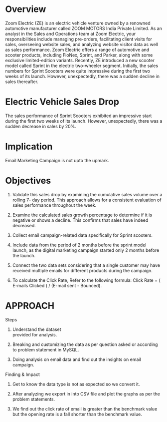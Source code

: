 # Overview
Zoom Electric (ZE) is an electric vehicle venture owned by a renowned automotive manufacturer called ZOOM MOTORS India Private Limited.
As an analyst in the Sales and Operations team at Zoom Electric, your responsibilities include managing pre-orders, facilitating client visits for sales, overseeing website sales, and analyzing website visitor data as well as sales performance.
Zoom Electric offers a range of automotive and scooter products, including FioNex, Sprint, and Parker, along with some exclusive limited-edition variants.
Recently, ZE introduced a new scooter model called Sprint in the electric two-wheeler segment. Initially, the sales numbers for Sprint Scooters were quite impressive during the first two weeks of its launch. However, unexpectedly, there was a sudden decline in sales thereafter.




# Electric Vehicle Sales Drop
The sales performance of Sprint Scooters exhibited an impressive start during the first
two weeks of its launch. However, unexpectedly, there was a sudden decrease in sales
by 20%.


# Implication
Email Marketing Campaign is not upto the upmark.


# Objectives
1. Validate this sales drop by examining the cumulative sales volume over a rolling 7-
day period. This approach allows for a consistent evaluation of sales performance
throughout the week.

2. Examine the calculated sales growth percentage to determine if it is negative or
shows a decline. This confirms that sales have indeed decreased.

3. Collect email campaign-related data specifically for Sprint scooters.
   
4. Include data from the period of 2 months before the sprint model launch, as the
digital marketing campaign started only 2 months before the launch. 

5. Connect the two data sets considering that a single customer may have received
multiple emails for different products during the campaign.

6.  To calculate the Click Rate, Refer to the following formula: Click Rate = ( E-mails
Clicked ) / (E-mail sent - Bounced).

# APPROACH
Steps 

1. Understand the dataset                                
provided for analysis.

2. Breaking and customizing
the data as per question
asked or according to
problem statement in
MySQL.
3. Doing analysis on email
data and find out the
insights on email
campaign.

Finding & Impact

1. Get to know the data type
is not as expected so we
convert it.

2. After analyzing we export
in into CSV file and plot
the graphs as per the problem
statements. 

3. We find out the click rate
of email is greater than
the benchmark value but
the opening rate is a fall
shorter than the
benchmark value. 
